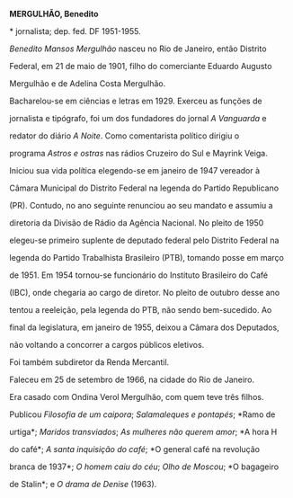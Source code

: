 **MERGULHÃO, Benedito**



\* jornalista; dep. fed. DF 1951-1955.



*Benedito Mansos Mergulhão* nasceu no Rio de Janeiro, então Distrito

Federal, em 21 de maio de 1901, filho do comerciante Eduardo Augusto

Mergulhão e de Adelina Costa Mergulhão.



Bacharelou-se em ciências e letras em 1929. Exerceu as funções de

jornalista e tipógrafo, foi um dos fundadores do jornal *A Vanguarda* e

redator do diário *A Noite*. Como comentarista político dirigiu o

programa *Astros e ostras* nas rádios Cruzeiro do Sul e Mayrink Veiga.



Iniciou sua vida política elegendo-se em janeiro de 1947 vereador à

Câmara Municipal do Distrito Federal na legenda do Partido Republicano

(PR). Contudo, no ano seguinte renunciou ao seu mandato e assumiu a

diretoria da Divisão de Rádio da Agência Nacional. No pleito de 1950

elegeu-se primeiro suplente de deputado federal pelo Distrito Federal na

legenda do Partido Trabalhista Brasileiro (PTB), tomando posse em março

de 1951. Em 1954 tornou-se funcionário do Instituto Brasileiro do Café

(IBC), onde chegaria ao cargo de diretor. No pleito de outubro desse ano

tentou a reeleição, pela legenda do PTB, não sendo bem-sucedido. Ao

final da legislatura, em janeiro de 1955, deixou a Câmara dos Deputados,

não voltando a concorrer a cargos públicos eletivos.



Foi também subdiretor da Renda Mercantil.



Faleceu em 25 de setembro de 1966, na cidade do Rio de Janeiro.



Era casado com Ondina Verol Mergulhão, com quem teve três filhos.



Publicou *Filosofia de um caipora*; *Salamaleques e pontapés*; *Ramo de

urtiga*; *Maridos transviados*; *As mulheres não querem amor*; *A hora H

do café*; *A santa inquisição do café*; *O general café na revolução

branca de 1937*; *O homem caiu do céu*; *Olho de Moscou*; *O bagageiro

de Stalin*; e *O drama de Denise* (1963).



